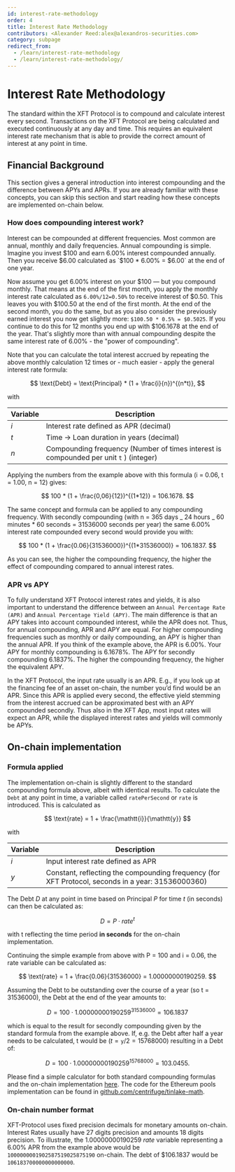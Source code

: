 ```yaml
---
id: interest-rate-methodology
order: 4
title: Interest Rate Methodology
contributors: <Alexander Reed:alex@alexandros-securities.com>
category: subpage
redirect_from:
  - /learn/interest-rate-methodology
  - /learn/interest-rate-methodology/
---
```


# Interest Rate Methodology

The standard within the XFT Protocol is to compound and calculate interest every second.
Transactions on the XFT Protocol are being calculated and executed continuously at any day and time. This requires an equivalent interest rate mechanism that is able to provide the correct amount of interest at any point in time.

## Financial Background

This section gives a general introduction into interest compounding and the difference between APYs and APRs. If you are already familiar with these concepts, you can skip this section and start reading how these concepts are implemented on-chain below.

### How does compounding interest work?

Interest can be compounded at different frequencies. Most common are annual, monthly and daily frequencies. Annual compounding is simple. Imagine you invest $100 and earn 6.00% interest compounded annually. Then you receive $6.00 calculated as `$100 * 6.00% = $6.00` at the end of one year.

Now assume you get 6.00% interest on your \$100 — but you compound monthly. That means at the end of the first month, you apply the monthly interest rate calculated as `6.00%/12=0.50%` to receive interest of \$0.50. This leaves you with \$100.50 at the end of the first month. At the end of the second month, you do the same, but as you also consider the previously earned interest you now get slightly more: `$100.50 * 0.5% = $0.5025`. If you continue to do this for 12 months you end up with \$106.1678 at the end of the year. That's slightly more than with annual compounding despite the same interest rate of 6.00% - the "power of compounding".

Note that you can calculate the total interest accrued by repeating the above monthly calculation 12 times or - much easier - apply the general interest rate formula:

$$
\text{Debt} = \text{Principal} * (1 + \frac{i}{n})^{(n*t)},
$$

with

| Variable | Description                                                                            |
| -------- | -------------------------------------------------------------------------------------- |
| $i$      | Interest rate defined as APR (decimal)                                                 |
| $t$      | Time -> Loan duration in years (decimal)                                               |
| $n$      | Compounding frequency (Number of times interest is compounded per unit `t` ) (integer) |

Applying the numbers from the example above with this formula (i = 0.06, t = 1.00, n = 12) gives:

$$
100 * (1 + \frac{0,06}{12})^{(1*12)} = 106.1678.
$$

The same concept and formula can be applied to any compounding frequency. With secondly compounding (with n = 365 days _ 24 hours _ 60 minutes \* 60 seconds = 31536000 seconds per year) the same 6.00% interest rate compounded every second would provide you with:

$$
100 * (1 + \frac{0.06}{31536000})^{(1*31536000)} = 106.1837.
$$

As you can see, the higher the compounding frequency, the higher the effect of compounding compared to annual interest rates.

### APR vs APY

To fully understand XFT Protocol interest rates and yields, it is also important to understand the difference between an `Annual Percentage Rate (APR)` and `Annual Percentage Yield (APY)`. The main difference is that an APY takes into account compounded interest, while the APR does not. Thus, for annual compounding, APR and APY are equal. For higher compounding frequencies such as monthly or daily compounding, an APY is higher than the annual APR. If you think of the example above, the APR is 6.00%. Your APY for monthly compounding is 6.1678%. The APY for secondly compounding 6.1837%. The higher the compounding frequency, the higher the equivalent APY.

In the XFT Protocol, the input rate usually is an APR. E.g., if you look up at the financing fee of an asset on-chain, the number you’d find would be an APR. Since this APR is applied every second, the effective yield stemming from the interest accrued can be approximated best with an APY compounded secondly. Thus also in the XFT App, most input rates will expect an APR, while the displayed interest rates and yields will commonly be APYs.

## On-chain implementation

### Formula applied

The implementation on-chain is slightly different to the standard compounding formula above, albeit with identical results.
To calculate the `Debt` at any point in time, a variable called `ratePerSecond` or `rate` is introduced. This is calculated as

$$
\text{rate} = 1 + \frac{\mathtt{i}}{\mathtt{y}}
$$

with

| Variable | Description                                                                                              |
| -------- | -------------------------------------------------------------------------------------------------------- |
| $i$      | Input interest rate defined as APR                                                                       |
| $y$      | Constant, reflecting the compounding frequency (for XFT Protocol, seconds in a year: 31536000360) |

The Debt $D$ at any point in time based on Principal $P$ for time $t$ (in seconds) can then be calculated as:

$$
D = P \cdot rate^{t}
$$

with t reflecting the time period **in seconds** for the on-chain implementation.

Continuing the simple example from above with P = 100 and i = 0.06, the $\text{rate}$ variable can be calculated as:

$$
\text{rate}  = 1 + \frac{0.06}{31536000} = 1.00000000190259.
$$

Assuming the Debt to be outstanding over the course of a year (so t = 31536000), the Debt at the end of the year amounts to:

$$
D = 100 \cdot 1.00000000190259^{31536000} = 106.1837
$$

which is equal to the result for secondly compounding given by the standard formula from the example above. If, e.g. the Debt after half a year needs to be calculated, t would be $(t = \mathtt{y} / 2 = 15768000)$ resulting in a Debt of:

$$
D = 100 \cdot 1.00000000190259^{15768000} = 103.0455.
$$

Please find a simple calculator for both standard compounding formulas and the on-chain implementation [here](https://docs.google.com/spreadsheets/d/1Q4UMWtyRwhITqOvJtNd7N2IwKZsT0ihEASOFdWKSJVM/edit#gid=0). The code for the Ethereum pools implementation can be found in [github.com/centrifuge/tinlake-math](https://github.com/centrifuge/tinlake-math).

### On-chain number format

XFT-Protocol uses fixed precision decimals for monetary amounts on-chain. Interest Rates usually have 27 digits precision and amounts 18 digits precision. To illustrate, the 1.00000000190259 $rate$ variable representing a 6.00% APR from the example above would be `1000000001902587519025875190` on-chain. The debt of \$106.1837 would be `106183700000000000000`.
